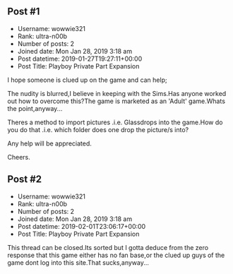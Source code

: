 ## Post #1
- Username: wowwie321
- Rank: ultra-n00b
- Number of posts: 2
- Joined date: Mon Jan 28, 2019 3:18 am
- Post datetime: 2019-01-27T19:27:11+00:00
- Post Title: Playboy Private Part Expansion

I hope someone is clued up on the game and can help;

The nudity is blurred,I believe in keeping with the Sims.Has anyone worked out how to overcome this?The game is marketed as an 'Adult' game.Whats the point,anyway...

Theres a method to import pictures .i.e. Glassdrops into the game.How do you do that .i.e. which folder does one drop the picture/s into?

Any help will be appreciated.

Cheers.
## Post #2
- Username: wowwie321
- Rank: ultra-n00b
- Number of posts: 2
- Joined date: Mon Jan 28, 2019 3:18 am
- Post datetime: 2019-02-01T23:06:17+00:00
- Post Title: Playboy Private Part Expansion

This thread can be closed.Its sorted but I gotta deduce from the zero response that this game either has no fan base,or the clued up guys of the game dont log into this site.That sucks,anyway...
